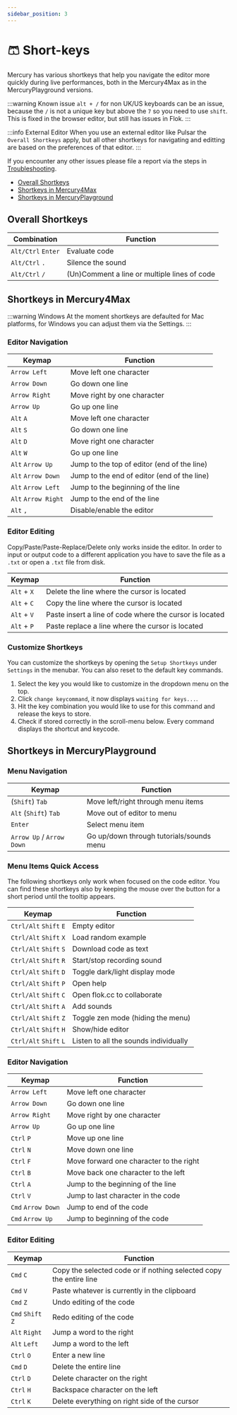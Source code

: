 ```yaml
---
sidebar_position: 3
---
```


# 🩳 Short-keys

Mercury has various shortkeys that help you navigate the editor more quickly during live performances, both in the Mercury4Max as in the MercuryPlayground versions. 

:::warning Known issue
`alt + /` for non UK/US keyboards can be an issue, because the `/` is not a unique key but above the `7` so you need to use `shift`. This is fixed in the browser editor, but still has issues in Flok.
:::

:::info External Editor
When you use an external editor like Pulsar the `Overall Shortkeys` apply, but all other shortkeys for navigating and editting are based on the preferences of that editor.
:::

If you encounter any other issues please file a report via the steps in [Troubleshooting](troubleshooting).

- [Overall Shortkeys](#overall-shortkeys)
- [Shortkeys in Mercury4Max](#shortkeys-in-mercury4max)
- [Shortkeys in MercuryPlayground](#shortkeys-in-mercuryplayground)

## Overall Shortkeys

| Combination | Function |
| - | - |
| `Alt/Ctrl` `Enter` | Evaluate code |
| `Alt/Ctrl` `.` | Silence the sound |
| `Alt/Ctrl` `/` | (Un)Comment a line or multiple lines of code |

## Shortkeys in Mercury4Max

:::warning Windows
At the moment shortkeys are defaulted for Mac platforms, for Windows you can adjust them via the Settings.
:::

### Editor Navigation

| Keymap | Function |
| - | - |
| `Arrow Left`  | Move left one character |
| `Arrow Down`  | Go down one line |
| `Arrow Right` | Move right by one character |
| `Arrow Up`    | Go up one line |
| `Alt` `A` 	| Move left one character |
| `Alt` `S` 	| Go down one line |
| `Alt` `D` 	| Move right one character |
| `Alt` `W` 	| Go up one line |
| `Alt` `Arrow Up`    | Jump to the top of editor (end of the line) |
| `Alt` `Arrow Down`  | Jump to the end of editor (end of the line) |
| `Alt` `Arrow Left`  | Jump to the beginning of the line |
| `Alt` `Arrow Right` | Jump to the end of the line |
| `Alt` `,` | Disable/enable the editor |

### Editor Editing

Copy/Paste/Paste-Replace/Delete only works inside the editor. In order to input or output code to a different application you have to save the file as a `.txt` or open a `.txt` file from disk.

| Keymap | Function |
| - | - |
| `Alt` + `X` | Delete the line where the cursor is located |
| `Alt` + `C` | Copy the line where the cursor is located |
| `Alt` + `V` | Paste insert a line of code where the cursor is located |
| `Alt` + `P` | Paste replace a line where the cursor is located |

### Customize Shortkeys

You can customize the shortkeys by opening the `Setup Shortkeys` under `Settings` in the menubar. You can also reset to the default key commands. 

1. Select the key you would like to customize in the dropdown menu on the top.
2. Click `change keycommand`, it now displays `waiting for keys...`.
3. Hit the key combination you would like to use for this command and release the keys to store.
4. Check if stored correctly in the scroll-menu below. Every command displays the shortcut and keycode.

## Shortkeys in MercuryPlayground

### Menu Navigation

| Keymap | Function |
| - | - |
| (`Shift`) `Tab` | Move left/right through menu items |
| `Alt` (`Shift`) `Tab` | Move out of editor to menu |
| `Enter` | Select menu item |
| `Arrow Up` / `Arrow Down` | Go up/down through tutorials/sounds menu |

### Menu Items Quick Access

The following shortkeys only work when focused on the code editor. You can find these shortkeys also by keeping the mouse over the button for a short period until the tooltip appears.

| Keymap | Function |
| - | - |
| `Ctrl/Alt` `Shift` `E` | Empty editor |
| `Ctrl/Alt` `Shift` `X` | Load random example |
| `Ctrl/Alt` `Shift` `S` | Download code as text |
| `Ctrl/Alt` `Shift` `R` | Start/stop recording sound |
| `Ctrl/Alt` `Shift` `D` | Toggle dark/light display mode |
| `Ctrl/Alt` `Shift` `P` | Open help |
| `Ctrl/Alt` `Shift` `C` | Open flok.cc to collaborate |
| `Ctrl/Alt` `Shift` `A` | Add sounds | 
| `Ctrl/Alt` `Shift` `Z` | Toggle zen mode (hiding the menu) |
| `Ctrl/Alt` `Shift` `H` | Show/hide editor |
| `Ctrl/Alt` `Shift` `L` | Listen to all the sounds individually |

### Editor Navigation

| Keymap | Function |
| - | - |
| `Arrow Left`  | Move left one character |
| `Arrow Down`  | Go down one line |
| `Arrow Right` | Move right by one character |
| `Arrow Up`    | Go up one line |
| `Ctrl` `P` | Move up one line |
| `Ctrl` `N` | Move down one line |
| `Ctrl` `F` | Move forward one character to the right |
| `Ctrl` `B` | Move back one character to the left |
| `Ctrl` `A` | Jump to the beginning of the line |
| `Ctrl` `V` | Jump to last character in the code |
| `Cmd` `Arrow Down` | Jump to end of the code |
| `Cmd` `Arrow Up` | Jump to beginning of the code |

### Editor Editing

| Keymap | Function |
| - | - |
| `Cmd` `C` | Copy the selected code or if nothing selected copy the entire line |
| `Cmd` `V` | Paste whatever is currently in the clipboard |
| `Cmd` `Z` | Undo editing of the code | 
| `Cmd` `Shift` `Z` | Redo editing of the code | 
| `Alt` `Right` | Jump a word to the right |
| `Alt` `Left` | Jump a word to the left |
| `Ctrl` `O` | Enter a new line |
| `Cmd` `D` | Delete the entire line |
| `Ctrl` `D` | Delete character on the right |
| `Ctrl` `H` | Backspace character on the left |
| `Ctrl` `K` | Delete everything on right side of the cursor |